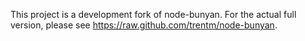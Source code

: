 This project is a development fork of node-bunyan. For the actual full version, please see https://raw.github.com/trentm/node-bunyan.
